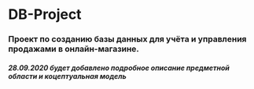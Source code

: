 # DB-Project
### Проект по созданию базы данных для учёта и управления продажами в онлайн-магазине.
##### 28.09.2020 будет добавлено подробное описание предметной области и коцептуальная модель

